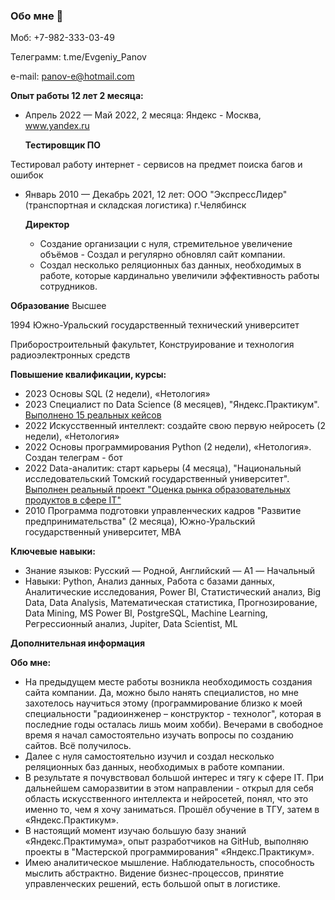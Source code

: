 ### Обо мне 👋

<!--
**PanovEN/PanovEN** is a ✨ _special_ ✨ repository because its `README.md` (this file) appears on your GitHub profile.

Here are some ideas to get you started:

- 🔭 I’m currently working on ...
- 🌱 I’m currently learning ...
- 👯 I’m looking to collaborate on ...
- 🤔 I’m looking for help with ...
- 💬 Ask me about ...
- 📫 How to reach me: ...
- 😄 Pronouns: ...
- ⚡ Fun fact: ...
-->

Моб: +7-982-333-03-49

Телеграмм: t.me/Evgeniy_Panov

e-mail: panov-e@hotmail.com

**Опыт работы 12 лет 2 месяца:**
 
- Апрель 2022 — Май 2022, 2 месяца:	Яндекс - Москва, www.yandex.ru

  **Тестировщик ПО**
  
Тестировал работу интернет - сервисов на предмет поиска багов и ошибок

- Январь 2010 — Декабрь 2021, 12 лет:	ООО "ЭкспрессЛидер" (транспортная и складская логистика) г.Челябинск

  **Директор**
  -	Создание организации с нуля, стремительное увеличение объёмов - Создал и регулярно обновлял сайт компании.
  -	Создал несколько реляционных баз данных, необходимых в работе, которые кардинально увеличили эффективность работы сотрудников.


**Образование**
Высшее

1994	Южно-Уральский государственный технический университет

Приборостроительный факультет, Конструирование и технология радиоэлектронных средств


**Повышение квалификации, курсы:**

- 2023	Основы SQL (2 недели), «Нетология»
- 2023	Специалист по Data Science (8 месяцев), "Яндекс.Практикум".
[ Выполнено 15 реальных кейсов](https://github.com/PanovEN/yandex_practicum.git)
- 2022	Искусственный интеллект: создайте свою первую нейросеть (2 недели), «Нетология»
- 2022	Основы программирования Python (2 недели), «Нетология». Создан телеграм - бот
- 2022	Data-аналитик: старт карьеры (4 месяца), "Национальный исследовательский Томский государственный университет".
[ Выполнен реальный проект "Оценка рынка образовательных продуктов в сфере IT"](https://github.com/PanovEN/data-analytics-Academy.git)
- 2010	Программа подготовки управленческих кадров "Развитие предпринимательства" (2 месяца), Южно-Уральский государственный университет, MBA

**Ключевые навыки:**

- Знание языков:	Русский — Родной, Английский — A1 — Начальный
- Навыки:	Python, Анализ данных, Работа с базами данных, Аналитические исследования, Power BI, Статистический анализ, Big Data, Data Analysis, Математическая статистика, Прогнозирование, Data Mining, MS Power BI, PostgreSQL, Machine Learning, Регрессионный анализ, Jupiter, Data Scientist, ML

**Дополнительная информация**
 
**Обо мне:**

- На предыдущем месте работы возникла необходимость создания сайта компании. Да, можно было нанять специалистов, но мне захотелось научиться этому (программирование близко к моей специальности "радиоинженер – конструктор - технолог", которая в последние годы осталась лишь моим хобби). Вечерами в свободное время я начал самостоятельно изучать вопросы по созданию сайтов. Всё получилось.
- Далее с нуля самостоятельно изучил и создал несколько реляционных баз данных, необходимых в работе компании.
- В результате я почувствовал большой интерес и тягу к сфере IT. При дальнейшем саморазвитии в этом направлении - открыл для себя область искусственного интеллекта и нейросетей, понял, что это именно то, чем я хочу заниматься. Прошёл обучение в ТГУ, затем в «Яндекс.Практикум».
- В настоящий момент изучаю большую базу знаний «Яндекс.Практимума», опыт разработчиков на GitHub, выполняю проекты в "Мастерской программирования" «Яндекс.Практикум».
- Имею аналитическое мышление. Наблюдательность, способность мыслить абстрактно. Видение бизнес-процессов, принятие управленческих решений, есть большой опыт в логистике.

